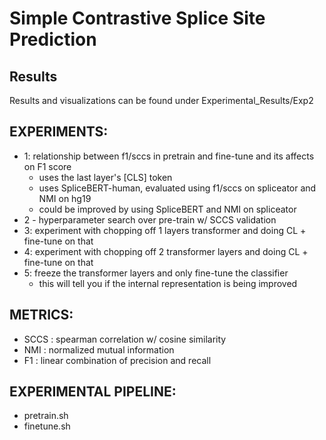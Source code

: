 
# Simple Contrastive Splice Site Prediction

## Results
Results and visualizations can be found under Experimental_Results/Exp2

## EXPERIMENTS: 
- 1: relationship between f1/sccs in pretrain and fine-tune and its affects on F1 score 
    - uses the last layer's [CLS] token 
    - uses SpliceBERT-human, evaluated using f1/sccs on spliceator and NMI on hg19
    - could be improved by using SpliceBERT and NMI on spliceator 
- 2 - hyperparameter search over pre-train w/ SCCS validation
- 3: experiment with chopping off 1 layers transformer and doing CL + fine-tune on that
- 4: experiment with chopping off 2 transformer layers and doing CL + fine-tune on that
- 5: freeze the transformer layers and only fine-tune the classifier 
    - this will tell you if the internal representation is being improved 

## METRICS:
- SCCS : spearman correlation w/ cosine similarity 
- NMI : normalized mutual information 
- F1 : linear combination of precision and recall

## EXPERIMENTAL PIPELINE:
- pretrain.sh
- finetune.sh


